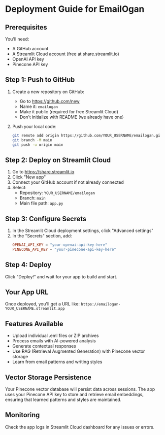# Deployment Guide for EmailOgan

## Prerequisites
You'll need:
- A GitHub account
- A Streamlit Cloud account (free at share.streamlit.io)
- OpenAI API key
- Pinecone API key

## Step 1: Push to GitHub

1. Create a new repository on GitHub:
   - Go to https://github.com/new
   - Name it: `emailogan`
   - Make it public (required for free Streamlit Cloud)
   - Don't initialize with README (we already have one)

2. Push your local code:
   ```bash
   git remote add origin https://github.com/YOUR_USERNAME/emailogan.git
   git branch -M main
   git push -u origin main
   ```

## Step 2: Deploy on Streamlit Cloud

1. Go to https://share.streamlit.io
2. Click "New app"
3. Connect your GitHub account if not already connected
4. Select:
   - Repository: `YOUR_USERNAME/emailogan`
   - Branch: `main`
   - Main file path: `app.py`

## Step 3: Configure Secrets

1. In the Streamlit Cloud deployment settings, click "Advanced settings"
2. In the "Secrets" section, add:
   ```toml
   OPENAI_API_KEY = "your-openai-api-key-here"
   PINECONE_API_KEY = "your-pinecone-api-key-here"
   ```

## Step 4: Deploy

Click "Deploy!" and wait for your app to build and start.

## Your App URL

Once deployed, you'll get a URL like:
`https://emailogan-YOUR_USERNAME.streamlit.app`

## Features Available

- Upload individual .eml files or ZIP archives
- Process emails with AI-powered analysis
- Generate contextual responses
- Use RAG (Retrieval Augmented Generation) with Pinecone vector storage
- Learn from email patterns and writing styles

## Vector Storage Persistence

Your Pinecone vector database will persist data across sessions. The app uses your Pinecone API key to store and retrieve email embeddings, ensuring that learned patterns and styles are maintained.

## Monitoring

Check the app logs in Streamlit Cloud dashboard for any issues or errors.